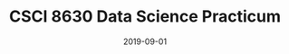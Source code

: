 ---
title: "CSCI 8630 Data Science Practicum"
collection: teaching
type: "Undergraduate course"
permalink: /teaching/2019-Fall-teaching-4
venue: "Renmin University of China, Institute of Statistics and Big Data"
date: 2019-09-01
location: "Beijing, China"
---